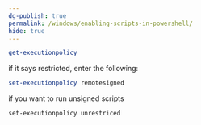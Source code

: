 ```yaml
---
dg-publish: true
permalink: /windows/enabling-scripts-in-powershell/
hide: true
---
```



```powershell
get-executionpolicy
```
if it says restricted, enter the following:
```powershell
set-executionpolicy remotesigned
```

if you want to run unsigned scripts
```bash
set-executionpolicy unrestriced
```
